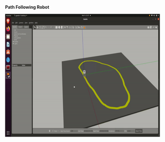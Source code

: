 <b> Path Following Robot </b>
<p align="center">
  <img src="move_and_perceive/res/my_project.gif"  height="400">
</p>
